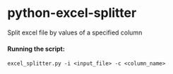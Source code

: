 # python-excel-splitter
Split excel file by values of a specified column

#### Running the script:
`excel_splitter.py -i <input_file> -c <column_name>`
